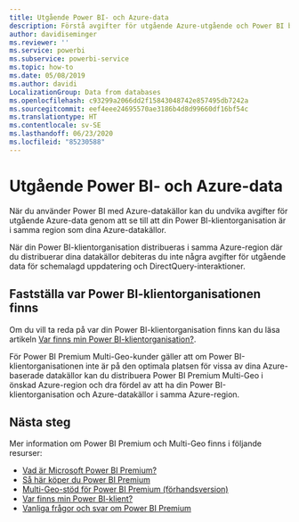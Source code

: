 ```yaml
---
title: Utgående Power BI- och Azure-data
description: Förstå avgifter för utgående Azure-utgående och Power BI baserat på klientorganisationens plats och Power BI Premium
author: davidiseminger
ms.reviewer: ''
ms.service: powerbi
ms.subservice: powerbi-service
ms.topic: how-to
ms.date: 05/08/2019
ms.author: davidi
LocalizationGroup: Data from databases
ms.openlocfilehash: c93299a2066dd2f15843048742e857495db7242a
ms.sourcegitcommit: eef4eee24695570ae3186b4d8d99660df16bf54c
ms.translationtype: HT
ms.contentlocale: sv-SE
ms.lasthandoff: 06/23/2020
ms.locfileid: "85230588"
---
```

# <a name="power-bi-and-azure-egress"></a>Utgående Power BI- och Azure-data

När du använder Power BI med Azure-datakällor kan du undvika avgifter för utgående Azure-data genom att se till att din Power BI-klientorganisation är i samma region som dina Azure-datakällor.

När din Power BI-klientorganisation distribueras i samma Azure-region där du distribuerar dina datakällor debiteras du inte några avgifter för utgående data för schemalagd uppdatering och DirectQuery-interaktioner. 

## <a name="determining-where-your-power-bi-tenant-is-located"></a>Fastställa var Power BI-klientorganisationen finns

Om du vill ta reda på var din Power BI-klientorganisation finns kan du läsa artikeln [Var finns min Power BI-klientorganisation?](../admin/service-admin-where-is-my-tenant-located.md).

För Power BI Premium Multi-Geo-kunder gäller att om Power BI-klientorganisationen inte är på den optimala platsen för vissa av dina Azure-baserade datakällor kan du distribuera Power BI Premium Multi-Geo i önskad Azure-region och dra fördel av att ha din Power BI-klientorganisation och Azure-datakällor i samma Azure-region.

## <a name="next-steps"></a>Nästa steg

Mer information om Power BI Premium och Multi-Geo finns i följande resurser:

* [Vad är Microsoft Power BI Premium?](../admin/service-premium-what-is.md)
* [Så här köper du Power BI Premium](../admin/service-admin-premium-purchase.md)
* [Multi-Geo-stöd för Power BI Premium (förhandsversion)](../admin/service-admin-premium-multi-geo.md)
* [Var finns min Power BI-klient?](../admin/service-admin-where-is-my-tenant-located.md)
* [Vanliga frågor och svar om Power BI Premium](../admin/service-premium-faq.md)
